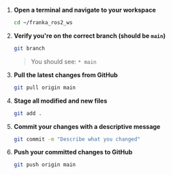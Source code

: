1. **Open a terminal and navigate to your workspace**

    ```bash
    cd ~/franka_ros2_ws
    ```

2. **Verify you're on the correct branch (should be `main`)**

    ```bash
    git branch
    ```
    > You should see: `* main`

3. **Pull the latest changes from GitHub**

    ```bash
    git pull origin main
    ```

4. **Stage all modified and new files**

    ```bash
    git add .
    ```

5. **Commit your changes with a descriptive message**

    ```bash
    git commit -m "Describe what you changed"
    ```

6. **Push your committed changes to GitHub**

    ```bash
    git push origin main
    ```
